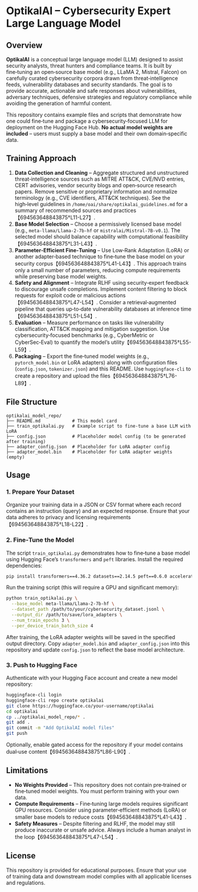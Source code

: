 # OptikalAI – Cybersecurity Expert Large Language Model

## Overview

**OptikalAI** is a conceptual large language model (LLM) designed to assist security analysts, threat hunters and compliance teams.  It is built by fine‑tuning an open‑source base model (e.g., LLaMA 2, Mistral, Falcon) on carefully curated cybersecurity corpora drawn from threat‑intelligence feeds, vulnerability databases and security standards.  The goal is to provide accurate, actionable and safe responses about vulnerabilities, adversary techniques, defensive strategies and regulatory compliance while avoiding the generation of harmful content.

This repository contains example files and scripts that demonstrate how one could fine‑tune and package a cybersecurity‑focused LLM for deployment on the Hugging Face Hub.  **No actual model weights are included** – users must supply a base model and their own domain‑specific data.

## Training Approach

1. **Data Collection and Cleaning** – Aggregate structured and unstructured threat‑intelligence sources such as MITRE ATT&CK, CVE/NVD entries, CERT advisories, vendor security blogs and open‑source research papers.  Remove sensitive or proprietary information and normalize terminology (e.g., CVE identifiers, ATT&CK techniques).  See the high‑level guidelines in `/home/oai/share/optikalai_guidelines.md` for a summary of recommended sources and practices【694563648843875†L11-L27】.
2. **Base Model Selection** – Choose a permissively licensed base model (e.g., `meta-llama/Llama-2-7b-hf` or `mistralai/Mistral-7B-v0.1`).  The selected model should balance capability with computational feasibility【694563648843875†L31-L43】.
3. **Parameter‑Efficient Fine‑Tuning** – Use Low‑Rank Adaptation (LoRA) or another adapter‑based technique to fine‑tune the base model on your security corpus【694563648843875†L41-L43】.  This approach trains only a small number of parameters, reducing compute requirements while preserving base model weights.
4. **Safety and Alignment** – Integrate RLHF using security‑expert feedback to discourage unsafe completions.  Implement content filtering to block requests for exploit code or malicious actions【694563648843875†L47-L54】.  Consider a retrieval‑augmented pipeline that queries up‑to‑date vulnerability databases at inference time【694563648843875†L51-L54】.
5. **Evaluation** – Measure performance on tasks like vulnerability classification, ATT&CK mapping and mitigation suggestion.  Use cybersecurity‑focused benchmarks (e.g., CyberMetric or CyberSec‑Eval) to quantify the model’s utility【694563648843875†L55-L59】.
6. **Packaging** – Export the fine‑tuned model weights (e.g., `pytorch_model.bin` or LoRA adapters) along with configuration files (`config.json`, `tokenizer.json`) and this README.  Use `huggingface-cli` to create a repository and upload the files【694563648843875†L76-L89】.

## File Structure

```
optikalai_model_repo/
├── README.md            # This model card
├── train_optikalai.py   # Example script to fine‑tune a base LLM with LoRA
├── config.json          # Placeholder model config (to be generated after training)
├── adapter_config.json  # Placeholder for LoRA adapter config
├── adapter_model.bin    # Placeholder for LoRA adapter weights (empty)
```

## Usage

### 1. Prepare Your Dataset

Organize your training data in a JSON or CSV format where each record contains an instruction (query) and an expected response.  Ensure that your data adheres to privacy and licensing requirements【694563648843875†L18-L22】.

### 2. Fine‑Tune the Model

The script `train_optikalai.py` demonstrates how to fine‑tune a base model using Hugging Face’s `transformers` and `peft` libraries.  Install the required dependencies:

```bash
pip install transformers==4.36.2 datasets==2.14.5 peft==0.6.0 accelerate==0.22.0
```

Run the training script (this will require a GPU and significant memory):

```bash
python train_optikalai.py \
  --base_model meta-llama/Llama-2-7b-hf \
  --dataset_path /path/to/your/cybersecurity_dataset.jsonl \
  --output_dir /path/to/save/lora_adapters \
  --num_train_epochs 3 \
  --per_device_train_batch_size 4
```

After training, the LoRA adapter weights will be saved in the specified output directory.  Copy `adapter_model.bin` and `adapter_config.json` into this repository and update `config.json` to reflect the base model architecture.

### 3. Push to Hugging Face

Authenticate with your Hugging Face account and create a new model repository:

```bash
huggingface-cli login
huggingface-cli repo create optikalai
git clone https://huggingface.co/your-username/optikalai
cd optikalai
cp ../optikalai_model_repo/* .
git add .
git commit -m "Add OptikalAI model files"
git push
```

Optionally, enable gated access for the repository if your model contains dual‑use content【694563648843875†L86-L90】.

## Limitations

* **No Weights Provided** – This repository does not contain pre‑trained or fine‑tuned model weights.  You must perform training with your own data.
* **Compute Requirements** – Fine‑tuning large models requires significant GPU resources.  Consider using parameter‑efficient methods (LoRA) or smaller base models to reduce costs【694563648843875†L41-L43】.
* **Safety Measures** – Despite filtering and RLHF, the model may still produce inaccurate or unsafe advice.  Always include a human analyst in the loop【694563648843875†L47-L54】.

## License

This repository is provided for educational purposes.  Ensure that your use of training data and downstream model complies with all applicable licenses and regulations.